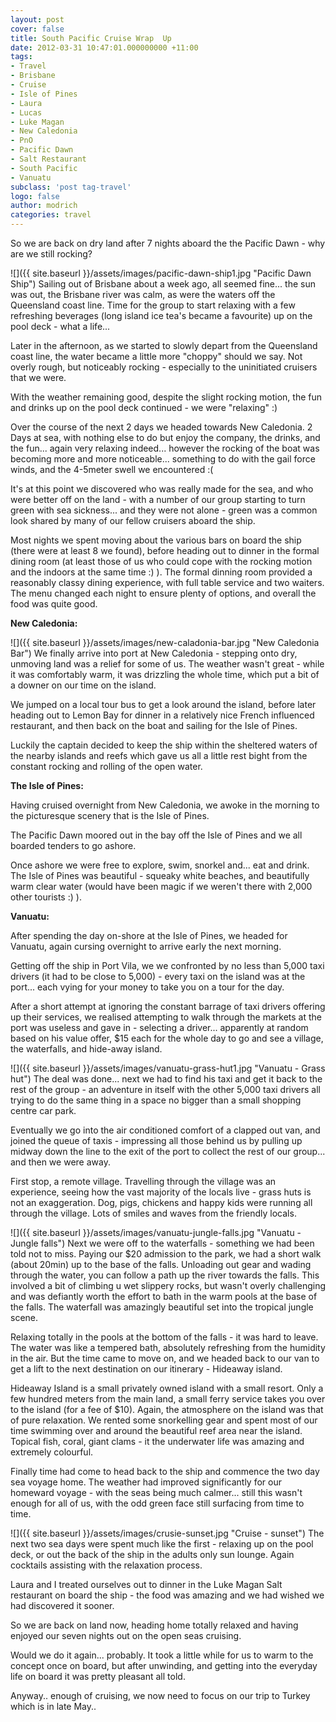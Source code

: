 ```yaml
---
layout: post
cover: false
title: South Pacific Cruise Wrap  Up
date: 2012-03-31 10:47:01.000000000 +11:00
tags: 
- Travel
- Brisbane
- Cruise
- Isle of Pines
- Laura
- Lucas
- Luke Magan
- New Caledonia
- PnO
- Pacific Dawn
- Salt Restaurant
- South Pacific
- Vanuatu
subclass: 'post tag-travel'
logo: false
author: modrich
categories: travel
---
```

So we are back on dry land after 7 nights aboard the the Pacific Dawn - why are we still rocking?

![]({{ site.baseurl }}/assets/images/pacific-dawn-ship1.jpg "Pacific Dawn Ship")
Sailing out of Brisbane about a week ago, all seemed fine... the sun was out, the Brisbane river was calm, as were the waters off the Queensland coast line.  Time for the group to start relaxing with a few refreshing beverages (long island ice tea's became a favourite) up on the pool deck - what a life...

Later in the afternoon, as we started to slowly depart from the Queensland coast line, the water became a little more "choppy" should we say.  Not overly rough, but noticeably rocking - especially to the uninitiated cruisers that we were.

With the weather remaining good, despite the slight rocking motion, the fun and drinks up on the pool deck continued - we were "relaxing" :)

Over the course of the next 2 days we headed towards New Caledonia. 2 Days at sea, with nothing else to do but enjoy the company, the drinks, and the fun... again very relaxing indeed... however the rocking of the boat was becoming more and more noticeable... something to do with the gail force winds, and the 4-5meter swell we encountered :(

It's at this point we discovered who was really made for the sea, and who were better off on the land - with a number of our group starting to turn green with sea sickness... and they were not alone - green was a common look shared by many of our fellow cruisers aboard the ship.

Most nights we spent moving about the various bars on board the ship (there were at least 8 we found), before heading out to dinner in the formal dining room (at least those of us who could cope with the rocking motion and the indoors at the same time :) ).  The formal dinning room provided a reasonably classy dining experience, with full table service and two waiters.  The menu changed each night to ensure plenty of options, and overall the food was quite good.

**New Caledonia:**

![]({{ site.baseurl }}/assets/images/new-caladonia-bar.jpg "New Caledonia Bar")
We finally arrive into port at New Caledonia - stepping onto dry, unmoving land was a relief for some of us.  The weather wasn't great - while it was comfortably warm, it was drizzling the whole time, which put a bit of a downer on our time on the island.

We jumped on a local tour bus to get a look around the island, before later heading out to Lemon Bay for dinner in a relatively nice French influenced restaurant, and then back on the boat and sailing for the Isle of Pines.

Luckily the captain decided to keep the ship within the sheltered waters of the nearby islands and reefs which gave us all a little rest bight from the constant rocking and rolling of the open water.

**The Isle of Pines:**

Having cruised overnight from New Caledonia, we awoke in the morning to the picturesque scenery that is the Isle of Pines.

The Pacific Dawn moored out in the bay off the Isle of Pines and we all boarded tenders to go ashore.

Once ashore we were free to explore, swim, snorkel and... eat and drink.  The Isle of Pines was beautiful - squeaky white beaches, and beautifully warm clear water (would have been magic if we weren't there with 2,000 other tourists :) ).

**Vanuatu:**

After spending the day on-shore at the Isle of Pines, we headed for Vanuatu, again cursing overnight to arrive early the next morning.

Getting off the ship in Port Vila, we we confronted by no less than 5,000 taxi drivers (it had to be close to 5,000) - every taxi on the island was at the port... each vying for your money to take you on a tour for the day.

After a short attempt at ignoring the constant barrage of taxi drivers offering up their services, we realised attempting to walk through the markets at the port was useless and gave in - selecting a driver... apparently at random based on his value offer, $15 each for the whole day to go and see a village, the waterfalls, and hide-away island.

![]({{ site.baseurl }}/assets/images/vanuatu-grass-hut1.jpg "Vanuatu - Grass hut")
The deal was done... next we had to find his taxi and get it back to the rest of the group - an adventure in itself with the other 5,000 taxi drivers all trying to do the same thing in a space no bigger than a small shopping centre car park.

Eventually we go into the air conditioned comfort of a clapped out van, and joined the queue of taxis - impressing all those behind us by pulling up midway down the line to the exit of the port to collect the rest of our group... and then we were away.

First stop, a remote village.  Travelling through the village was an experience, seeing how the vast majority of the locals live - grass huts is not an exaggeration.  Dog, pigs, chickens and happy kids were running all through the village.  Lots of smiles and waves from the friendly locals.

![]({{ site.baseurl }}/assets/images/vanuatu-jungle-falls.jpg "Vanuatu - Jungle falls")
Next we were off to the waterfalls - something we had been told not to miss.  Paying our $20 admission to the park, we had a short walk (about 20min) up to the base of the falls.  Unloading out gear and wading through the water, you can follow a path up the river towards the falls.  This involved a bit of climbing u wet slippery rocks, but wasn't overly challenging and was defiantly worth the effort to bath in the warm pools at the base of the falls.  The waterfall was amazingly beautiful set into the tropical jungle scene.

Relaxing totally in the pools at the bottom of the falls - it was hard to leave.  The water was like a tempered bath, absolutely refreshing from the humidity in the air.  But the time came to move on, and we headed back to our van to get a lift to the next destination on our itinerary - Hideaway island.

Hideaway Island is a small privately owned island with a small resort.  Only a few hundred meters from the main land, a small ferry service takes you over to the island (for a fee of $10).  Again, the atmosphere on the island was that of pure relaxation.  We rented some snorkelling gear and spent most of our time swimming over and around the beautiful reef area near the island.  Topical fish, coral, giant clams - it the underwater life was amazing and extremely colourful.

Finally time had come to head back to the ship and commence the two day sea voyage home.  The weather had improved significantly for our homeward voyage - with the seas being much calmer... still this wasn't enough for all of us, with the odd green face still surfacing from time to time.

![]({{ site.baseurl }}/assets/images/crusie-sunset.jpg "Cruise - sunset")
The next two sea days were spent much like the first - relaxing up on the pool deck, or out the back of the ship in the adults only sun lounge.  Again cocktails assisting with the relaxation process.

Laura and I treated ourselves out to dinner in the Luke Magan Salt restaurant on board the ship - the food was amazing and we had wished we had discovered it sooner.

So we are back on land now, heading home totally relaxed and having enjoyed our seven nights out on the open seas cruising.

Would we do it again... probably.  It took a little while for us to warm to the concept once on board, but after unwinding, and getting into the everyday life on board it was pretty pleasant all told.

Anyway.. enough of cruising, we now need to focus on our trip to Turkey which is in late May..

